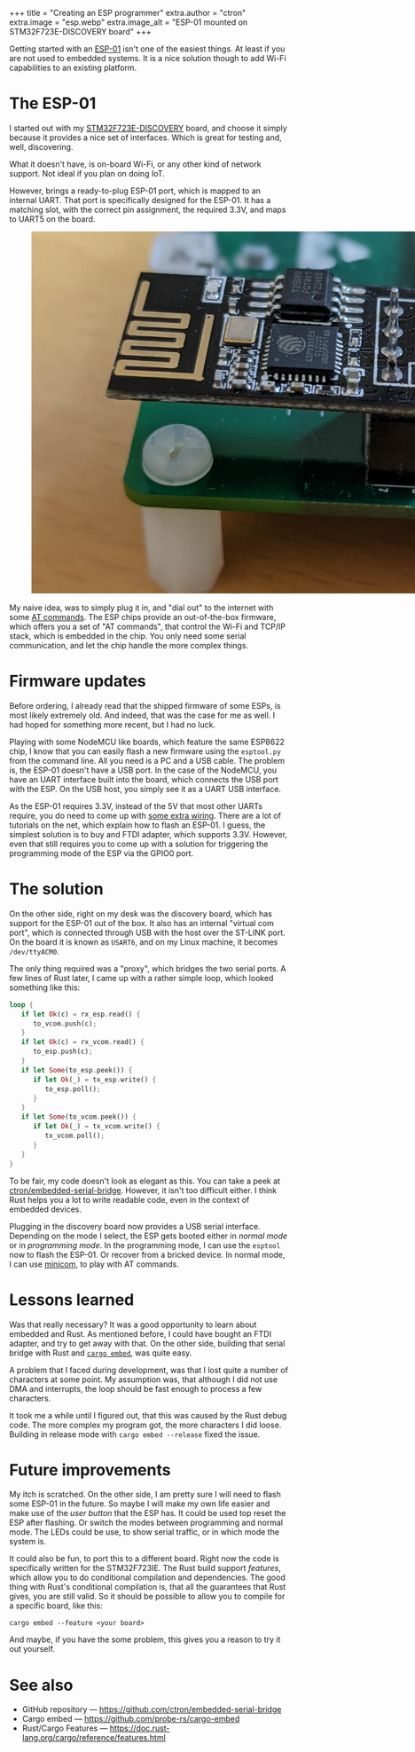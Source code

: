 +++
title = "Creating an ESP programmer"
extra.author = "ctron"
extra.image = "esp.webp"
extra.image_alt = "ESP-01 mounted on STM32F723E-DISCOVERY board"
+++

Getting started with an [ESP-01](https://en.wikipedia.org/wiki/ESP8266#Pinout_of_ESP-01) isn't one of the easiest
things. At least if you are not used to embedded systems. It is a nice solution though to add Wi-Fi
capabilities to an existing platform.

<!-- more -->

# The ESP-01

I started out with my [STM32F723E-DISCOVERY](https://www.st.com/en/evaluation-tools/32f723ediscovery.html) board,
and choose it simply because it provides a nice set of interfaces. Which is great for testing and, well, discovering.

What it doesn't have, is on-board Wi-Fi, or any other kind of network support. Not ideal if you plan on doing IoT.

However, brings a ready-to-plug ESP-01 port, which is mapped to an internal UART. That port is specifically designed
for the ESP-01. It has a matching slot, with the correct pin assignment, the required 3.3V, and maps to UART5 on the
board.

<figure>
<picture>
    <source type="image/webp" srcset="esp.webp">
    <img style="max-width: 900px" class="ignore-js" src="esp.jpg" alt="ESP-01 on STM32F723E-DISCOVERY">
</picture>
</figure>

My naive idea, was to simply plug it in, and "dial out" to the internet with some
[AT commands](https://www.espressif.com/sites/default/files/documentation/4a-esp8266_at_instruction_set_en.pdf). The
ESP chips provide an out-of-the-box firmware, which offers you a set of "AT commands", that control the Wi-Fi and
TCP/IP stack, which is embedded in the chip. You only need some serial communication, and let the chip handle the more
complex things.

# Firmware updates

Before ordering, I already read that the shipped firmware of some ESPs, is most likely extremely old. And indeed,
that was the case for me as well. I had hoped for something more recent, but I had no luck.

Playing with some NodeMCU like boards, which feature the same ESP8622 chip, I know that you can easily flash a new
firmware using the `esptool.py` from the command line. All you need is a PC and a USB cable. The problem is, the ESP-01
doesn't have a USB port. In the case of the NodeMCU, you have an UART interface built into the board, which connects
the USB port with the ESP. On the USB host, you simply see it as a UART USB interface.

As the ESP-01 requires 3.3V, instead of the 5V that most other UARTs require, you do need to come up with [some extra
wiring](https://www.iot-experiments.com/flashing-esp8266-esp01/#onperfboard). There are a lot of tutorials on the net,
which explain how to flash an ESP-01. I guess, the simplest solution is to buy and FTDI adapter, which supports 3.3V.
However, even that still requires you to come up with a solution for triggering the programming mode of the ESP via
the GPIO0 port.

# The solution

On the other side, right on my desk was the discovery board, which has support for the ESP-01 out of the box. It also
has an internal "virtual com port", which is connected through USB with the host over the ST-LINK port. On the board it
is known as `USART6`, and on my Linux machine, it becomes `/dev/ttyACM0`.

The only thing required was a "proxy", which bridges the two serial ports. A few lines of Rust later, I came up with
a rather simple loop, which looked something like this:

~~~rust
loop {
   if let Ok(c) = rx_esp.read() {
      to_vcom.push(c);
   }
   if let Ok(c) = rx_vcom.read() {
      to_esp.push(c);
   }
   if let Some(to_esp.peek()) {
      if let Ok(_) = tx_esp.write() {
         to_esp.poll();
      }
   }
   if let Some(to_vcom.peek()) {
      if let Ok(_) = tx_vcom.write() {
         tx_vcom.poll();
      }
   }
}
~~~

To be fair, my code doesn't look as elegant as this. You can take a peek at
[ctron/embedded-serial-bridge](https://github.com/ctron/embedded-serial-bridge). However, it isn't too difficult either.
I think Rust helps you a lot to write readable code, even in the context of embedded devices. 

Plugging in the discovery board now provides a USB serial interface. Depending on the mode I select, the ESP gets
booted either in *normal mode* or in *programming mode*. In the programming mode, I can use the `esptool` now to
flash the ESP-01. Or recover from a bricked device. In normal mode, I can use [minicom](https://en.wikipedia.org/wiki/Minicom),
to play with AT commands. 

# Lessons learned

Was that really necessary? It was a good opportunity to learn about embedded and Rust. As mentioned before, I could
have bought an FTDI adapter, and try to get away with that. On the other side, building that serial bridge with Rust
and [`cargo embed`](https://github.com/probe-rs/cargo-embed), was quite easy.

A problem that I faced during development, was that I lost quite a number of characters at some point.
My assumption was, that although I did not use DMA and interrupts, the loop should be fast enough to
process a few characters.

It took me a while until I figured out, that this was caused by the Rust debug code. The more complex my program got,
the more characters I did loose. Building in release mode with `cargo embed --release` fixed the issue.

# Future improvements

My itch is scratched. On the other side, I am pretty sure I will need to flash some ESP-01 in the future. So maybe
I will make my own life easier and make use of the *user button* that the ESP has. It could be used top reset the ESP
after flashing. Or switch the modes between programming and normal mode. The LEDs could be use, to show serial traffic,
or in which mode the system is.

It could also be fun, to port this to a different board. Right now the code is specifically written for the STM32F723IE.
The Rust build support *features*, which allow you to do conditional compilation and dependencies. The good thing
with Rust's conditional compilation is, that all the guarantees that Rust gives, you are still valid. So it should
be possible to allow you to compile for a specific board, like this:

~~~
cargo embed --feature <your board>
~~~

And maybe, if you have the some problem, this gives you a reason to try it out yourself.

# See also 

* GitHub repository &mdash; https://github.com/ctron/embedded-serial-bridge
* Cargo embed &mdash; https://github.com/probe-rs/cargo-embed
* Rust/Cargo Features &mdash; https://doc.rust-lang.org/cargo/reference/features.html
